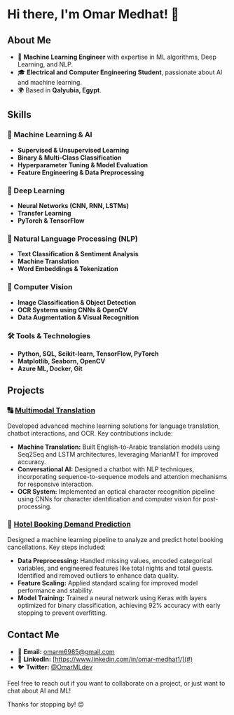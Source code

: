 # Hi there, I'm Omar Medhat! 👋  

## About Me  

- 🤖 **Machine Learning Engineer** with expertise in ML algorithms, Deep Learning, and NLP.  
- 🎓 **Electrical and Computer Engineering Student**, passionate about AI and machine learning.
- 🌍 Based in **Qalyubia, Egypt**.  

## Skills  

### 📌 Machine Learning & AI  
- **Supervised & Unsupervised Learning**  
- **Binary & Multi-Class Classification**  
- **Hyperparameter Tuning & Model Evaluation**  
- **Feature Engineering & Data Preprocessing**  

### 🧠 Deep Learning  
- **Neural Networks (CNN, RNN, LSTMs)**  
- **Transfer Learning**  
- **PyTorch & TensorFlow**  

### 📝 Natural Language Processing (NLP)  
- **Text Classification & Sentiment Analysis**  
- **Machine Translation**  
- **Word Embeddings & Tokenization**  

### 🎯 Computer Vision  
- **Image Classification & Object Detection**  
- **OCR Systems using CNNs & OpenCV**  
- **Data Augmentation & Visual Recognition**  

### 🛠 Tools & Technologies  
- **Python, SQL, Scikit-learn, TensorFlow, PyTorch**  
- **Matplotlib, Seaborn, OpenCV**  
- **Azure ML, Docker, Git**  

## Projects  

### 🔠 [Multimodal Translation](https://github.com/OmarMedhatDev/Multimodal-Translation-Project-DEPI)  
Developed advanced machine learning solutions for language translation, chatbot interactions, and OCR. Key contributions include:  
- **Machine Translation:** Built English-to-Arabic translation models using Seq2Seq and LSTM architectures, leveraging MarianMT for improved accuracy.  
- **Conversational AI:** Designed a chatbot with NLP techniques, incorporating sequence-to-sequence models and attention mechanisms for responsive interaction.  
- **OCR System:** Implemented an optical character recognition pipeline using CNNs for character identification and computer vision for post-processing.  

### 🏨 [Hotel Booking Demand Prediction](https://github.com/OmarMedhatDev/DNN-Hotel-Booking)  
Designed a machine learning pipeline to analyze and predict hotel booking cancellations. Key steps included:  
- **Data Preprocessing:** Handled missing values, encoded categorical variables, and engineered features like total nights and total guests. Identified and removed outliers to enhance data quality.  
- **Feature Scaling:** Applied standard scaling for improved model performance and stability.  
- **Model Training:** Trained a neural network using Keras with layers optimized for binary classification, achieving 92% accuracy with early stopping to prevent overfitting.

## Contact Me  

- 📧 **Email:** [omarm6985@gmail.com](mailto:yomarm6985@gmail.com)  
- 💼 **LinkedIn:** [https://www.linkedin.com/in/omar-medhat1/](#)  
- 🐦 **Twitter:** [@OmarMLdev](https://x.com/OmarMLdev)  

Feel free to reach out if you want to collaborate on a project, or just want to chat about AI and ML!  

Thanks for stopping by! 😊
